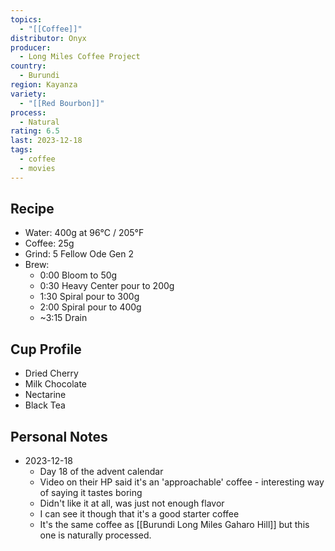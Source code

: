 ```yaml
---
topics:
  - "[[Coffee]]"
distributor: Onyx
producer:
  - Long Miles Coffee Project
country:
  - Burundi
region: Kayanza
variety:
  - "[[Red Bourbon]]"
process:
  - Natural
rating: 6.5
last: 2023-12-18
tags:
  - coffee
  - movies
---
```

## Recipe

- Water: 400g at 96°C / 205°F
- Coffee: 25g
- Grind: 5 Fellow Ode Gen 2
- Brew:
	- 0:00 Bloom to 50g
	- 0:30 Heavy Center pour to 200g
	- 1:30 Spiral pour to 300g
	- 2:00 Spiral pour to 400g
	- ~3:15 Drain

## Cup Profile

- Dried Cherry
- Milk Chocolate
- Nectarine
- Black Tea

## Personal Notes

- 2023-12-18
	- Day 18 of the advent calendar
	- Video on their HP said it's an 'approachable' coffee - interesting way of saying it tastes boring
	- Didn't like it at all, was just not enough flavor
	- I can see it though that it's a good starter coffee
	- It's the same coffee as [[Burundi Long Miles Gaharo Hill]] but this one is naturally processed.